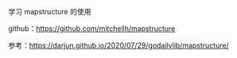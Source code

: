学习 mapstructure 的使用

github：https://github.com/mitchellh/mapstructure

参考：https://darjun.github.io/2020/07/29/godailylib/mapstructure/
